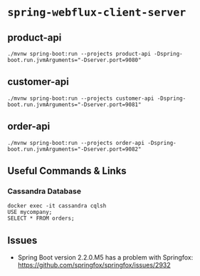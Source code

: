 # `spring-webflux-client-server`

## product-api

```
./mvnw spring-boot:run --projects product-api -Dspring-boot.run.jvmArguments="-Dserver.port=9080"
```

## customer-api

```
./mvnw spring-boot:run --projects customer-api -Dspring-boot.run.jvmArguments="-Dserver.port=9081"
```

## order-api

```
./mvnw spring-boot:run --projects order-api -Dspring-boot.run.jvmArguments="-Dserver.port=9082"
```

## Useful Commands & Links

### Cassandra Database

```
docker exec -it cassandra cqlsh
USE mycompany;
SELECT * FROM orders;
```

## Issues

- Spring Boot version 2.2.0.M5 has a problem with Springfox: https://github.com/springfox/springfox/issues/2932